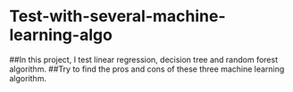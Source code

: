 # Test-with-several-machine-learning-algo
##In this project, I test linear regression, decision tree and random forest algorithm.
##Try to find the pros and cons of these three machine learning algorithm.
